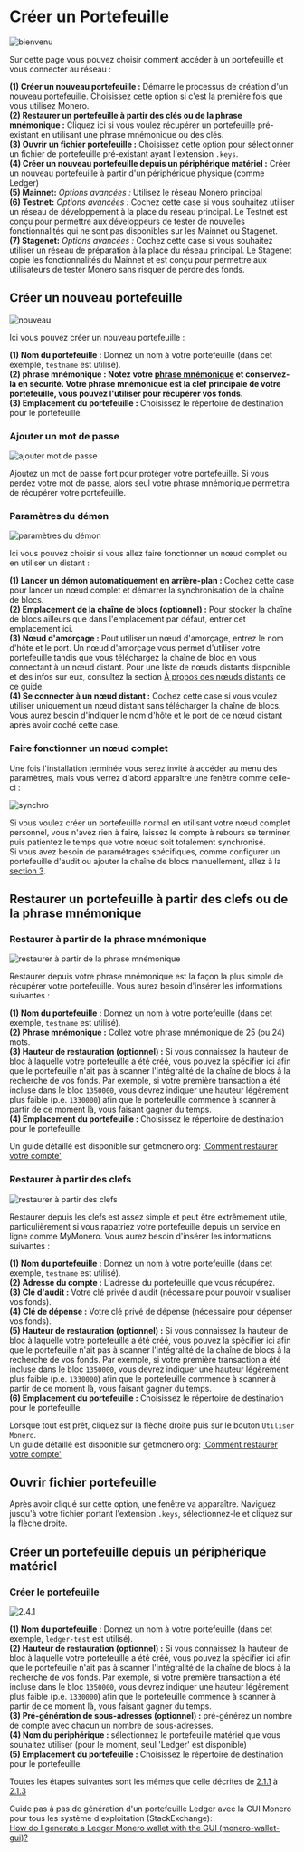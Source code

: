 # Créer un Portefeuille
![bienvenu](media/wizard_2-options.png)

Sur cette page vous pouvez choisir comment accéder à un portefeuille et vous connecter au réseau :

**(1) Créer un nouveau portefeuille :** Démarre le processus de création d'un nouveau portefeuille. Choisissez cette option si c'est la première fois que vous utilisez Monero.    
**(2) Restaurer un portefeuille à partir des clés ou  de la phrase mnémonique :** Cliquez ici si vous voulez récupérer un portefeuille pré-existant en utilisant une phrase mnémonique ou des clés.    
**(3) Ouvrir un fichier portefeuille :** Choisissez cette option pour sélectionner un fichier de portefeuille pré-existant ayant l'extension `.keys`.    
**(4) Créer un nouveau portefeuille depuis un périphérique matériel :** Créer un nouveau portefeuille à partir d'un périphérique physique (comme Ledger)    
**(5) Mainnet:** *Options avancées :* Utilisez le réseau Monero principal    
**(6) Testnet:** *Options avancées :* Cochez cette case si vous souhaitez utiliser un réseau de développement à la place du réseau principal. Le Testnet est conçu pour permettre aux développeurs de tester de nouvelles fonctionnalités qui ne sont pas disponibles sur les Mainnet ou Stagenet.    
**(7) Stagenet:** *Options avancées :* Cochez cette case si vous souhaitez utiliser un réseau de préparation à la place du réseau principal. Le Stagenet copie les fonctionnalités du Mainnet et est conçu pour permettre aux utilisateurs de tester Monero sans risquer de perdre des fonds.    

## Créer un nouveau portefeuille
![nouveau](media/wizard_3-create.png)

Ici vous pouvez créer un nouveau portefeuille :

**(1) Nom du portefeuille :** Donnez un nom à votre portefeuille (dans cet exemple, `testname` est utilisé).    
**(2) phrase mnémonique : Notez votre [phrase mnémonique](https://getmonero.org/fr/resources/moneropedia/mnemonicseed.html) et conservez-là en sécurité. Votre phrase mnémonique est la clef principale de votre portefeuille, vous pouvez l'utiliser pour récupérer vos fonds.**    
**(3) Emplacement du portefeuille :** Choisissez le répertoire de destination pour le portefeuille.    

### Ajouter un mot de passe
![ajouter mot de passe](media/wizard_4-pass.png)

Ajoutez un mot de passe fort pour protéger votre portefeuille. Si vous perdez votre mot de passe, alors seul votre phrase mnémonique permettra de récupérer votre portefeuille.

### Paramètres du démon
![paramètres du démon](media/wizard_5-daemon-settings.png)

Ici vous pouvez choisir si vous allez faire fonctionner un nœud complet ou en utiliser un distant :

**(1) Lancer un démon automatiquement en arrière-plan :** Cochez cette case pour lancer un nœud complet et démarrer la synchronisation de la chaîne de blocs.    
**(2) Emplacement de la chaîne de blocs (optionnel) :** Pour stocker la chaîne de blocs ailleurs que dans l'emplacement par défaut, entrer cet emplacement ici.    
**(3) Nœud d'amorçage :** Pout utiliser un nœud d'amorçage, entrez le nom d'hôte et le port. Un nœud d'amorçage vous permet d'utiliser votre portefeuille tandis que vous téléchargez la chaîne de bloc en vous connectant à un nœud distant. Pour une liste de nœuds distants disponible et des infos sur eux, consultez la section [À propos des nœuds distants](#8a-propos-des-nœuds-distants) de ce guide.    
**(4) Se connecter à un nœud distant :** Cochez cette case si vous voulez utiliser uniquement un nœud distant sans télécharger la chaîne de blocs. Vous aurez besoin d'indiquer le nom d'hôte et le port de ce nœud distant après avoir coché cette case.

### Faire fonctionner un nœud complet
Une fois l'installation terminée vous serez invité à accéder au menu des paramètres, mais vous verrez d'abord apparaître une fenêtre comme celle-ci :

![synchro](media/daemon-launch.png)

Si vous voulez créer un portefeuille normal en utilisant votre nœud complet personnel, vous n'avez rien à faire, laissez le compte à rebours se terminer, puis patientez le temps que votre nœud soit totalement synchronisé.    
Si vous avez besoin de paramétrages spécifiques, comme configurer un portefeuille d'audit ou ajouter la chaîne de blocs manuellement, allez à la [section 3](#3-paramètres).    

## Restaurer un portefeuille à partir des clefs ou de la phrase mnémonique

### Restaurer à partir de la phrase mnémonique
![restaurer à partir de la phrase mnémonique](media/wizard_6-restore-seed.png)

Restaurer depuis votre phrase mnémonique est la façon la plus simple de récupérer votre portefeuille. Vous aurez besoin d'insérer les informations suivantes :

**(1) Nom du portefeuille :** Donnez un nom à votre portefeuille (dans cet exemple, `testname` est utilisé).    
**(2) Phrase mnémonique :** Collez votre phrase mnémonique de 25 (ou 24) mots.    
**(3) Hauteur de restauration (optionnel) :** Si vous connaissez la hauteur de bloc à laquelle votre portefeuille a été créé, vous pouvez la spécifier ici afin que le portefeuille n'ait pas à scanner l'intégralité de la chaîne de blocs à la recherche de vos fonds. Par exemple, si votre première transaction a été incluse dans le bloc `1350000`, vous devrez indiquer une hauteur légèrement plus faible (p.e. `1330000`) afin que le portefeuille commence à scanner à partir de ce moment là, vous faisant gagner du temps.    
**(4) Emplacement du portefeuille :** Choisissez le répertoire de destination pour le portefeuille.    

Un guide détaillé est disponible sur getmonero.org: ['Comment restaurer votre compte'](https://getmonero.org/fr/resources/user-guides/restore_account.html)

### Restaurer à partir des clefs
![restaurer à partir des clefs](media/wizard_7-restore-keys.png)

Restaurer depuis les clefs est assez simple et peut être extrêmement utile, particulièrement si vous rapatriez votre portefeuille depuis un service en ligne comme MyMonero. Vous aurez besoin d'insérer les informations suivantes :

**(1) Nom du portefeuille :** Donnez un nom à votre portefeuille (dans cet exemple, `testname` est utilisé).    
**(2) Adresse du compte :** L'adresse du portefeuille que vous récupérez.    
**(3) Clé d'audit :** Votre clé privée d'audit (nécessaire pour pouvoir visualiser vos fonds).    
**(4) Clé de dépense :** Votre clé privé de dépense (nécessaire pour dépenser vos fonds).    
**(5) Hauteur de restauration (optionnel) :** Si vous connaissez la hauteur de bloc à laquelle votre portefeuille a été créé, vous pouvez la spécifier ici afin que le portefeuille n'ait pas à scanner l'intégralité de la chaîne de blocs à la recherche de vos fonds. Par exemple, si votre première transaction a été incluse dans le bloc `1350000`, vous devrez indiquer une hauteur légèrement plus faible (p.e. `1330000`) afin que le portefeuille commence à scanner à partir de ce moment là, vous faisant gagner du temps.    
**(6) Emplacement du portefeuille :** Choisissez le répertoire de destination pour le portefeuille.    

Lorsque tout est prêt, cliquez sur la flèche droite puis sur le bouton `Utiliser Monero`.    
Un guide détaillé est disponible sur getmonero.org: ['Comment restaurer votre compte'](https://getmonero.org/fr/resources/user-guides/restore_account.html)

## Ouvrir fichier portefeuille
Après avoir cliqué sur cette option, une fenêtre va apparaître. Naviguez jusqu'à votre fichier portant l'extension `.keys`, sélectionnez-le et cliquez sur la flèche droite.

## Créer un portefeuille depuis un périphérique matériel

### Créer le portefeuille
![2.4.1](media/create_hardware_wallet.png)

**(1) Nom du portefeuille :** Donnez un nom à votre portefeuille (dans cet exemple, `ledger-test` est utilisé).   
**(2) Hauteur de restauration (optionnel) :** Si vous connaissez la hauteur de bloc à laquelle votre portefeuille a été créé, vous pouvez la spécifier ici afin que le portefeuille n'ait pas à scanner l'intégralité de la chaîne de blocs à la recherche de vos fonds. Par exemple, si votre première transaction a été incluse dans le bloc `1350000`, vous devrez indiquer une hauteur légèrement plus faible (p.e. `1330000`) afin que le portefeuille commence à scanner à partir de ce moment là, vous faisant gagner du temps.    
**(3) Pré-génération de sous-adresses (optionnel) :** pré-générez un nombre de compte avec chacun un nombre de sous-adresses.    
**(4) Nom du périphérique :** sélectionnez le portefeuille matériel que vous souhaitez utiliser (pour le moment, seul 'Ledger' est disponible)    
**(5) Emplacement du portefeuille :** Choisissez le répertoire de destination pour le portefeuille. 
&nbsp;

Toutes les étapes suivantes sont les mêmes que celle décrites de [2.1.1](#211-ajouter-un-mot-de-passe) à [2.1.3](#213-faire-fonctionner-un-nœud-complet)
&nbsp;

Guide pas à pas de génération d'un portefeuille Ledger avec la GUI Monero pour tous les système d'exploitation (StackExchange):    
[How do I generate a Ledger Monero wallet with the GUI (monero-wallet-gui)?](https://monero.stackexchange.com/questions/9901/how-do-i-generate-a-ledger-monero-wallet-with-the-gui-monero-wallet-gui)
